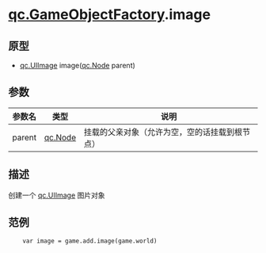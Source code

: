 # [qc.GameObjectFactory](GameObjectFactory.md).image

## 原型
* [qc.UIImage](CUIImage.md) image([qc.Node](CNode.md) parent)

## 参数
| 参数名 | 类型 | 说明 |
| ----------- | ----------- | ----------- |
| parent | [qc.Node](CNode.md) | 挂载的父亲对象（允许为空，空的话挂载到根节点） |

## 描述
创建一个 [qc.UIImage](CUIImage.md) 图片对象

## 范例
````
    var image = game.add.image(game.world)
````
